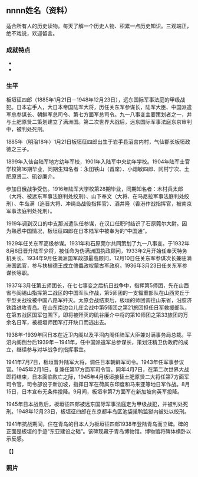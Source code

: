 ## nnnn姓名（资料）

适合所有人的历史读物。每天了解一个历史人物、积累一点历史知识。三观端正，绝不戏说，欢迎留言。  

### 成就特点

- ​
- ​


### 生平

板垣征四郎（1885年1月21日－1948年12月23日），远东国际军事法庭的甲级战犯。日本岩手人，大日本帝国陆军大将，历任关东军参谋长，陆军大臣、中国派遣军总参谋长、朝鲜军总司令、第七方面军总司令。九一八事变主要策划者之一，并与土肥原贤二策划建立了满洲国。第二次世界大战后，远东国际军事法庭东京审判中，被判处死刑。



1885年（明治18年）1月21日板垣征四郎出生于岩手县沼宫内村，气仙郡长板垣政徳之三子。

1899年入仙台陆军地方幼年军校，1901年入陆军中央幼年学校。1904年陆军士官学校第16期毕业，同期生知名者：永田铁山（首席）、小畑敏四郎、冈村宁次、土肥原贤二、矶谷廉介。

参加日俄战争受伤。1916年陆军大学校第28期毕业，同期知名者：木村兵太郎（大将、被远东军事法庭判处绞刑）、山下奉文（大将、在马尼拉军事法庭判处绞刑）、牛岛满（追晋大将、冲绳岛战役指挥官）、酒井隆（香港作战指挥官，被南京军事法庭判处死刑）。

1919年调到汉口的中支那派遣队任参谋，在汉口任职时结识了石原莞尔大尉。因为熟悉中国情况，板垣征四郎在日本陆军中被奉为的“中国通”。

1929年任关东军高级参谋。1931年和石原莞尔共同策划了九一八事变。于1932年8月8日晋升陆军少将，被任命为伪满洲国执政顾问，1933年2月开始任奉天特务机关长、1934年9月任满洲国军政部最高顾问，12月10日任关东军参谋次长兼驻满洲国武官，参与扶植德王成立傀儡政权蒙古军政府。1936年3月23日任关东军参谋长等职。

1937年3月任第五师团长，在七七事变之后抗日战争中，指挥第5师团，先在山西省与阎锡山指挥第二战区的中国军队作战，第5师团的一支辎重部队在山西灵丘于平型关战役被中国八路军歼灭。太原会战结束后，板垣的师团调往山东省，沿胶济铁路进攻青岛。在山东南边台儿庄会战中第5师团之第21旅团担任日军救援部队，在第五战区国军包围下，即将被歼灭的矶谷廉介中将的第10师团之第33旅团的万余名日军，被板垣师团军打开缺口而逃出去。

1938年-1939年回日本在近卫内阁以及平沼内阁任陆军大臣兼对满事务局总裁。平沼内阁倒台后1939年－1941年，任中国派遣军总参谋长，策划汪精卫伪政府的成立，继续参与对华战争的指挥事宜。

1941年7月7日，板垣晋升陆军大将，调任日本朝鲜军司令。1943年任军事参议官。1945年2月1日，复兼任第17方面军司令官。同年4月7日，在第二次世界大战即将结束，日本面临败亡之际，1945年4月板垣接替土肥原贤二大将任第7方面军司令官，司令部设于新加坡，指挥日军在荷属东印度和马来亚等地日军作战。8月15日，日本宣布无条件投降。9月间，板垣率第7方面军在新加坡向英军投降。

1945年日本战败后，板垣征四郎被远东国际军事法庭定为甲级战犯，并被判处死刑。1948年12月23日，板垣征四郎在东京都丰岛区池袋巢鸭监狱内被处以绞刑。

1941年抗战期间，住在青岛的日本人为板垣征四郎1938年登陆青岛而立碑。碑的正面是板垣的手迹“东亚建设之础”。该碑现藏于青岛博物馆。博物馆将碑体横卧以示反感。



【】

### 照片

